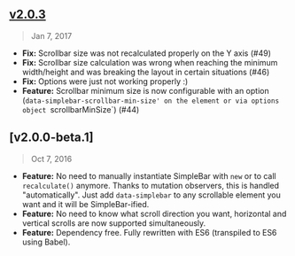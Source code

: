 ## [v2.0.3]
> Jan 7, 2017

- **Fix:** Scrollbar size was not recalculated properly on the Y axis (#49)
- **Fix:** Scrollbar size calculation was wrong when reaching the minimum width/height and was breaking the layout in certain situations (#46)
- **Fix:** Options were just not working properly :)
- **Feature:** Scrollbar minimum size is now configurable with an option (`data-simplebar-scrollbar-min-size' on the element or via options object `scrollbarMinSize`) (#44)

[v2.0.3]: https://github.com/Grsmto/simplebar/compare/v2.0.1...v2.0.3
## [v2.0.0-beta.1]
> Oct 7, 2016

- **Feature:** No need to manually instantiate SimpleBar with `new` or to call `recalculate()` anymore. Thanks to mutation observers, this is handled "automatically". Just add `data-simplebar` to any scrollable element you want and it will be SimpleBar-ified.
- **Feature:** No need to know what scroll direction you want, horizontal and vertical scrolls are now supported simultaneously.
- **Feature:** Dependency free. Fully rewritten with ES6 (transpiled to ES6 using Babel).
